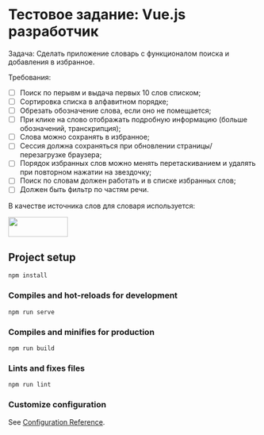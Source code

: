 # Тестовое задание: Vue.js разработчик
Задача: Сделать приложение словарь с функционалом поиска и добавления в избранное.

Требования:

- [ ] Поиск по перывм и выдача первых 10 слов списком;
- [ ] Сортировка списка в алфавитном порядке;
- [ ] Обрезать обозначение слова, если оно не помещается;
- [ ] При клике на слово отображать подробную информацию (больше обозначений, транскрипция);
- [ ] Слова можно сохранять в избранное;
- [ ] Сессия должна сохраняться при обновлении страницы/перезагрузке браузера;
- [ ] Порядок избранных слов можно менять перетаскиванием и удалять при повторном нажатии на звездочку;
- [ ] Поиск по словам должен работать и в списке избранных слов;
- [ ] Должен быть фильтр по частям речи.

В качестве источника слов для словаря используется:

[<img src="https://www.datamuse.com/api/datamuse-logo-rgb.png" width="120" height="40">](https://www.datamuse.com/api/)

## Project setup
```
npm install
```

### Compiles and hot-reloads for development
```
npm run serve
```

### Compiles and minifies for production
```
npm run build
```

### Lints and fixes files
```
npm run lint
```

### Customize configuration
See [Configuration Reference](https://cli.vuejs.org/config/).
